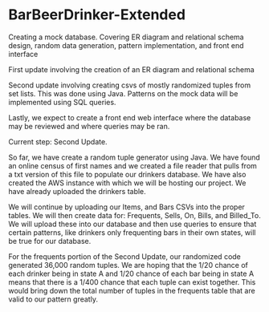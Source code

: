 # BarBeerDrinker-Extended
Creating a mock database. Covering ER diagram and relational schema design, random data generation, pattern implementation, and front end interface

First update involving the creation of an ER diagram and relational schema

Second update involving creating csvs of mostly randomized tuples from set lists. This was done using Java. Patterns on the mock data will be implemented using SQL queries.

Lastly, we expect to create a front end web interface where the database may be reviewed and where queries may be ran.

Current step:
Second Update.

So far, we have create a random tuple generator using Java. We have found an online census of first names and we created a file reader that pulls from a txt version of this file to populate our drinkers database. We have also created the AWS instance with which we will be hosting our project. We have already uploaded the drinkers table.

We will continue by uploading our Items, and Bars CSVs into the proper tables. We will then create data for: Frequents, Sells, On, Bills, and Billed_To. We will upload these into our database and then use queries to ensure that certain patterns, like drinkers only frequenting bars in their own states, will be true for our database.

For the frequents portion of the Second Update, our randomized code generated 36,000 random tuples. We are hoping that the 1/20 chance of each drinker being in state A and 1/20 chance of each bar being in state A means that there is a 1/400 chance that each tuple can exist together. This would bring down the total number of tuples in the frequents table that are valid to our pattern greatly.
